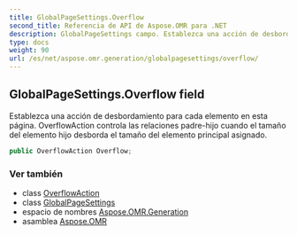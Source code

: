 ```yaml
---
title: GlobalPageSettings.Overflow
second_title: Referencia de API de Aspose.OMR para .NET
description: GlobalPageSettings campo. Establezca una acción de desbordamiento para cada elemento en esta página. OverflowAction controla las relaciones padrehijo cuando el tamaño del elemento hijo desborda el tamaño del elemento principal asignado.
type: docs
weight: 90
url: /es/net/aspose.omr.generation/globalpagesettings/overflow/
---
```

## GlobalPageSettings.Overflow field

Establezca una acción de desbordamiento para cada elemento en esta página. OverflowAction controla las relaciones padre-hijo cuando el tamaño del elemento hijo desborda el tamaño del elemento principal asignado.

```csharp
public OverflowAction Overflow;
```

### Ver también

* class [OverflowAction](../../../aspose.omr.generation.overflowactions/overflowaction/)
* class [GlobalPageSettings](../)
* espacio de nombres [Aspose.OMR.Generation](../../globalpagesettings/)
* asamblea [Aspose.OMR](../../../)


